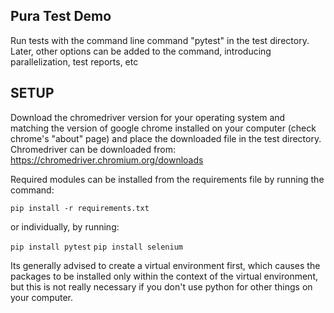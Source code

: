 ## Pura Test Demo

Run tests with the command line command "pytest" in the test directory. Later, other options can be added to the command, introducing parallelization, test reports, etc

## SETUP
Download the chromedriver version for your operating system and matching the version of google chrome installed on your computer (check chrome's "about" page) and place the downloaded file in the test directory. Chromedriver can be downloaded from: https://chromedriver.chromium.org/downloads 

Required modules can be installed from the requirements file by running the command:

```pip install -r requirements.txt```

or individually, by running:

```pip install pytest```
```pip install selenium```

Its generally advised to create a virtual environment first, which causes the packages to be installed only within the context of the virtual environment, but this is not really necessary if you don't use python for other things on your computer.

